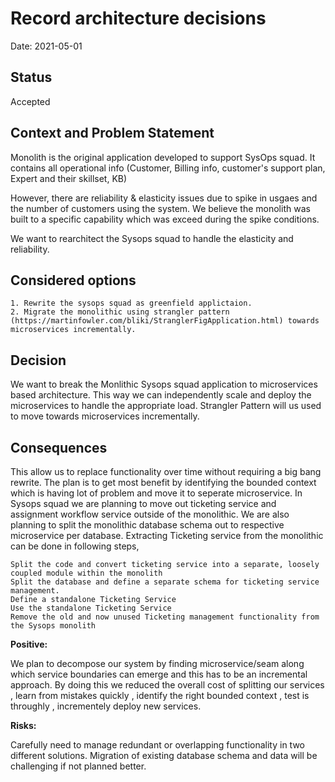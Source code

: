 # Record architecture decisions

Date: 2021-05-01

## Status

Accepted

## Context and Problem Statement

Monolith is the original application developed to support SysOps squad. It contains all operational info (Customer, Billing info, customer's support plan, Expert and their skillset, KB)

However, there are reliability & elasticity issues due to spike in usgaes and the number of customers using the system. We believe the monolith was built to a specific capability which was exceed during the spike conditions.

We want to rearchitect the Sysops squad to handle the elasticity and reliability. 

## Considered options

    1. Rewrite the sysops squad as greenfield applictaion.
    2. Migrate the monolithic using strangler pattern (https://martinfowler.com/bliki/StranglerFigApplication.html) towards microservices incrementally.

## Decision

We want to break the Monlithic Sysops squad application to microservices based architecture. This way we can independently scale and deploy the microservices to handle the appropriate load. 
Strangler Pattern will us used to move towards microservices incrementally.

## Consequences

This allow us to replace functionality over time without requiring a big bang rewrite. 
The plan is to get most benefit by identifying the bounded context which is having lot of problem and move it to seperate microservice. In Sysops squad we are planning to move out ticketing service and assignment workflow service outside of the monolithic. We are also planning to split the monolithic database schema out to respective microservice per database.
Extracting Ticketing service from the monolithic can be done in following steps,


    Split the code and convert ticketing service into a separate, loosely coupled module within the monolith
    Split the database and define a separate schema for ticketing service management.
    Define a standalone Ticketing Service
    Use the standalone Ticketing Service
    Remove the old and now unused Ticketing management functionality from the Sysops monolith


**Positive:** 

We plan to decompose our system by finding microservice/seam along which service boundaries can emerge and this has to be an incremental approach. By doing this we reduced the overall cost of splitting our services , learn from mistakes quickly , identify the right bounded context , test is throughly , incrementely deploy new services.



**Risks:** 

Carefully need to manage redundant or overlapping functionality in two different solutions. Migration of existing database schema and data will be challenging if not planned better.


